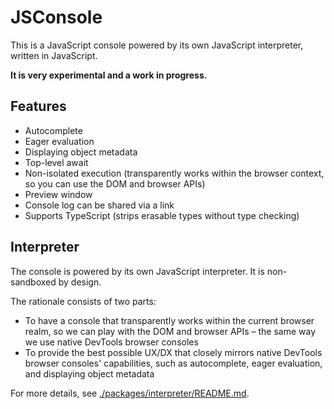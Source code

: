 # JSConsole

This is a JavaScript console powered by its own JavaScript interpreter, written in JavaScript.

**It is very experimental and a work in progress.**

## Features

- Autocomplete
- Eager evaluation
- Displaying object metadata
- Top-level await
- Non-isolated execution (transparently works within the browser context, so you can use the DOM and browser APIs)
- Preview window
- Console log can be shared via a link
- Supports TypeScript (strips erasable types without type checking)

## Interpreter

The console is powered by its own JavaScript interpreter. It is non-sandboxed by design.

The rationale consists of two parts:

- To have a console that transparently works within the current browser realm, so we can play with the DOM and browser APIs – the same way we use native DevTools browser consoles
- To provide the best possible UX/DX that closely mirrors native DevTools browser consoles' capabilities, such as autocomplete, eager evaluation, and displaying object metadata

For more details, see [./packages/interpreter/README.md](./packages/interpreter/README.md).
